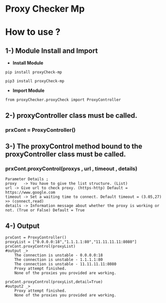# Proxy Checker Mp

# How to use ?

## 1-) Module Install and Import
 - **Install Module**
```
pip install proxyCheck-mp
```
```
pip3 install proxyCheck-mp
```
- **Import Module**
```
from proxyChecker.proxyCheck import ProxyController
```
## 2-) proxyController class must be called.
### prxCont = ProxyController() 

## 3-) The proxyControl method bound to the proxyController class must be called.
### prxCont.proxyControl(proxys , url , timeout , details)

```
Parameter Details ;
proxy 	-> You have to give the list structure. (List)
url	-> Give url to check proxy. (https-http) Default = https://www.google.com
timeout -> Set a waiting time to connect. Default timeout = (3.05,27) >> (connect,read)
details -> Information message about whether the proxy is working or not. (True or False) Default = True
```
## 4-) Output
```
prxCont = ProxyController()
proxyList = ["0.0.0.0:18","1.1.1.1:80","11.11.11.11:8080"]
prxCont.proxyControl(proxyList)
#output _> 
	The connection is unstable - 0.0.0.0:18
	The connection is unstable - 1.1.1.1:80
	The connection is unstable - 11.11.11.11:8080
	Proxy attempt finished.
	None of the proxies you provided are working.

prxCont.proxyControl(proxyList,detail=True)
#output2 _>
	Proxy attempt finished.
	None of the proxies you provided are working.
```
